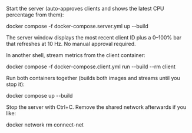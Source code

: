 Start the server (auto-approves clients and shows the latest CPU percentage from them):

docker compose -f docker-compose.server.yml up --build

The server window displays the most recent client ID plus a 0–100% bar that refreshes at 10 Hz. No manual approval required.

In another shell, stream metrics from the client container:

docker compose -f docker-compose.client.yml run --build --rm client

Run both containers together (builds both images and streams until you stop it):

docker compose up --build

Stop the server with Ctrl+C. Remove the shared network afterwards if you like:

docker network rm connect-net
